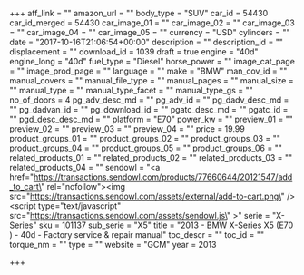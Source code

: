 +++
aff_link = ""
amazon_url = ""
body_type = "SUV"
car_id = 54430
car_id_merged = 54430
car_image_01 = ""
car_image_02 = ""
car_image_03 = ""
car_image_04 = ""
car_image_05 = ""
currency = "USD"
cylinders = ""
date = "2017-10-16T21:06:54+00:00"
description = ""
description_id = ""
displacement = ""
download_id = 1039
draft = true
engine = "40d"
engine_long = "40d"
fuel_type = "Diesel"
horse_power = ""
image_cat_page = ""
image_prod_page = ""
language = ""
make = "BMW"
man_cov_id = ""
manual_covers = ""
manual_file_type = ""
manual_pages = ""
manual_size = ""
manual_type = ""
manual_type_facet = ""
manual_type_gs = ""
no_of_doors = 4
pg_adv_desc_md = ""
pg_adv_id = ""
pg_dadv_desc_md = ""
pg_dadvan_id = ""
pg_download_id = ""
pgatc_desc_md = ""
pgatc_id = ""
pgd_desc_desc_md = ""
platform = "E70"
power_kw = ""
preview_01 = ""
preview_02 = ""
preview_03 = ""
preview_04 = ""
price = 19.99
product_groups_01 = ""
product_groups_02 = ""
product_groups_03 = ""
product_groups_04 = ""
product_groups_05 = ""
product_groups_06 = ""
related_products_01 = ""
related_products_02 = ""
related_products_03 = ""
related_products_04 = ""
sendowl = "<a href=\"https://transactions.sendowl.com/products/77660644/20121547/add_to_cart\" rel=\"nofollow\"><img src=\"https://transactions.sendowl.com/assets/external/add-to-cart.png\" /></a><script type=\"text/javascript\" src=\"https://transactions.sendowl.com/assets/sendowl.js\" ></script>"
serie = "X-Series"
sku = 101137
sub_serie = "X5"
title = "2013 - BMW X-Series X5 (E70 ) - 40d - Factory service & repair manual"
toc_descr = ""
toc_id = ""
torque_nm = ""
type = ""
website = "GCM"
year = 2013

+++
